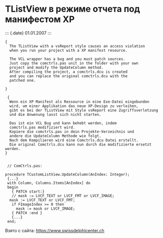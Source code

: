 TListView в режиме отчета под манифестом XP
===========================================

::: {.date}
01.01.2007
:::

    { 
      The TListView with a vsReport style causes an access violation 
      when you run your project with a XP manifest resource. 
     
      The VCL wrapper has a bug and you must patch sources. 
      Just copy the comctrls.pas unit in the folder with your own 
      project and modify the UpdateColumn method. 
      After compiling the project, a comctrls.dcu is created 
      and you can replace the original comctrls.dcu with the 
      patched one. 
     
    }
     
     { 
      Wenn ein XP Manifest als Ressource in eine Exe-Datei eingebunden 
      wird, um einer Applikation das neue XP-Design zu verleihen, 
      gibt es bei der TListView mit Style vsReport eine Zugriffsverletzung 
      und die Anwenung lasst sich nicht starten. 
     
      Das ist ein VCL Bug und kann behebt werden, indem 
      comctrls.pas modifiziert wird. 
      Kopiere die comctrls.pas in dein Projekte-Verzeichnis und 
      andere die UpdateColumn Methode wie folgt. 
      Nach dem Kompilieren wird eine Comctrls.dcu Datei erstellt. 
      Die original Comctrls.dcu kann nun durch die modifizierte ersetzt werden. 
    }
     
     
     // ComCtrls.pas: 
     
    procedure TCustomListView.UpdateColumn(AnIndex: Integer);
     {...}
     with Column, Columns.Items[AnIndex] do
     begin
       { PATCH start:}
       // mask := LVCF_TEXT or LVCF_FMT or LVCF_IMAGE; 
      mask := LVCF_TEXT or LVCF_FMT;
       if FImageIndex >= 0 then
         mask := mask or LVCF_IMAGE;
       { PATCH :end }
       {...}
     end;

Взято с сайта: <https://www.swissdelphicenter.ch>
